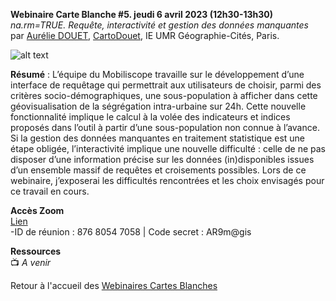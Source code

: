 **Webinaire Carte Blanche #5. jeudi 6 avril 2023 (12h30-13h30)** </br>
_na.rm=TRUE. Requête, interactivité et gestion des données manquantes_ </br>
par [Aurélie DOUET](https://geographie-cites.cnrs.fr/membres/aurelie-douet/), [CartoDouet](https://twitter.com/CartoDouet), IE UMR Géographie-Cités, Paris.  </br>

![alt text](https://raw.githubusercontent.com/magisAR9/webinaires/main/affiche_webinaire_douet.png)

**Résumé** : L’équipe du Mobiliscope travaille sur le développement d’une interface de requêtage qui permettrait
aux utilisateurs de choisir, parmi des critères socio-démographiques, une sous-population à afficher dans cette
géovisualisation de la ségrégation intra-urbaine sur 24h. Cette nouvelle fonctionnalité implique le calcul à la
volée des indicateurs et indices proposés dans l’outil à partir d’une sous-population non connue à l’avance. 
Si la gestion des données manquantes en traitement statistique est une étape obligée, l’interactivité implique
une nouvelle difficulté : celle de ne pas disposer d’une information précise sur les données (in)disponibles
issues d’un ensemble massif de requêtes et croisements possibles. Lors de ce webinaire, j’exposerai les 
difficultés rencontrées et les choix envisagés pour ce travail en cours.


**Accès Zoom** </br>
[Lien](https://univ-eiffel.zoom.us/j/87680547058) </br>
-ID de réunion : 876 8054 7058 | Code secret : AR9m@gis</br>

**Ressources** </br>
📺 _A venir_ </br>

Retour à l'accueil des [Webinaires Cartes Blanches](https://github.com/magisAR9/webinaires)
